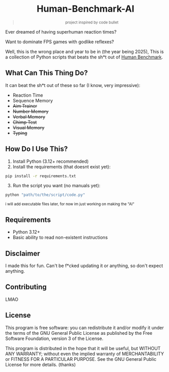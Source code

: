 <h1 align="center">Human-Benchmark-AI</h1>

><p align="center"><small>project inspired by code bullet</small></p>

Ever dreamed of having superhuman reaction times?

Want to dominate FPS games with godlike reflexes?

Well, this is the wrong place and year to be in (the year being 2025), This is a collection of Python scripts that beats the sh*t out of [Human Benchmark](https://humanbenchmark.com/).

## What Can This Thing Do?
It can beat the sh*t out of these so far (I know, very impressive):
- Reaction Time
- Sequence Memory
- ~~Aim Trainer~~
- ~~Number Memory~~
- ~~Verbal Memory~~
- ~~Chimp Test~~
- ~~Visual Memory~~
- ~~Typing~~

## How Do I Use This?
1. Install Python (3.12+ recommended)
2. Install the requirements (that doesnt exist yet):
```bash
pip install -r requirements.txt
```
3. Run the script you want (no manuals yet):
```bash
python "path/to/the/script/code.py"
```

<sub>
i will add executable files later, for now im just working on making the "AI"
</sub>

## Requirements
- Python 3.12+
- Basic ability to read non-existent instructions

## Disclaimer
I made this for fun. Can't be f*cked updating it or anything, so don't expect anything.

## Contributing
LMAO

## License
This program is free software: you can redistribute it and/or modify it under the terms of the GNU General Public License as published by the Free Software Foundation, version 3 of the License.

This program is distributed in the hope that it will be useful, but WITHOUT ANY WARRANTY; without even the implied warranty of MERCHANTABILITY or FITNESS FOR A PARTICULAR PURPOSE. See the GNU General Public License for more details. (thanks)
